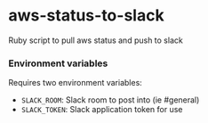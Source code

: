 # aws-status-to-slack
Ruby script to pull aws status and push to slack

### Environment variables
Requires two environment variables:
- `SLACK_ROOM`: Slack room to post into (ie #general)
- `SLACK_TOKEN`: Slack application token for use
